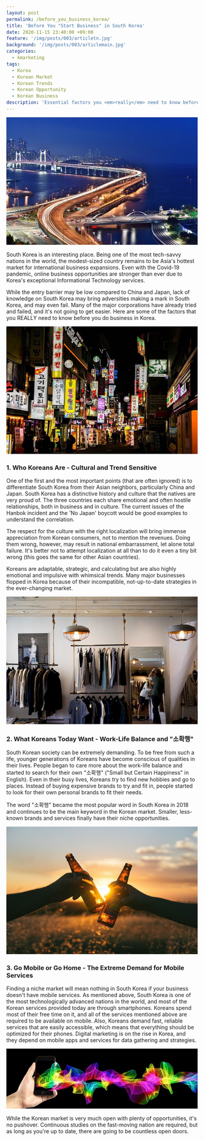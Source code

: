 ```yaml
---
layout: post
permalink: /before_you_business_korea/
title: 'Before You "Start Business" in South Korea'
date: 2020-11-15 23:40:00 +09:00
feature: '/img/posts/003/articletn.jpg'
background: '/img/posts/003/articlemain.jpg'
categories:
  - kmarketing
tags:
  - Korea
  - Korean Market
  - Korean Trends
  - Korean Opportunity
  - Korean Business
description: 'Essential factors you <em>really</em> need to know before doing business in South Korea'
---
```


![korea1 /](/img/posts/003/img1.jpg)

South Korea is an interesting place. Being one of the most tech-savvy nations in the world, the modest-sized country remains to be Asia's hottest market for international business expansions. Even with the Covid-19 pandemic, online business opportunities are stronger than ever due to Korea's exceptional Informational Technology services.  

While the entry barrier may be low compared to China and Japan, lack of knowledge on South Korea may bring adversities making a mark in South Korea, and may even fail. Many of the major corporations have already tried and failed, and it's not going to get easier.
Here are some of the factors that you REALLY need to know before you do business in Korea.

![korea2 /](/img/posts/003/img2.jpg)

### 1. Who Koreans Are - Cultural and Trend Sensitive
One of the first and the most important points (that are often ignored) is to differentiate South Korea from their Asian neighbors, particularly China and Japan. South Korea has a distinctive history and culture that the natives are very proud of.  The three countries each share emotional and often hostile relationships, both in business and in culture. The current issues of the Hanbok incident and the 'No Japan' boycott would be good examples to understand the correlation.

The respect for the culture with the right localization will bring immense appreciation from Korean consumers, not to mention the revenues. Doing them wrong, however, may result in national embarrassment, let alone total failure. It's better not to attempt localization at all than to do it even a tiny bit wrong (this goes the same for other Asian countries).

Koreans are adaptable, strategic, and calculating but are also highly emotional and impulsive with whimsical trends. Many major businesses flopped in Korea because of their incompatible, not-up-to-date strategies in the ever-changing market.

![korea3 /](/img/posts/003/img3.jpg)

### 2. What Koreans Today Want - Work-Life Balance and "소확행"
South Korean society can be extremely demanding. To be free from such a life, younger generations of Koreans have become conscious of qualities in their lives. People began to care more about the work-life balance and started to search for their own "소확행" ("Small but Certain Happiness" in English). Even in their busy lives, Koreans try to find new hobbies and go to places. Instead of buying expensive brands to try and fit in, people started to look for their own personal brands to fit their needs.

The word "소확행" became the most popular word in South Korea in 2018 and continues to be the main keyword in the Korean market. Smaller, less-known brands and services finally have their niche opportunities.

![korea4 /](/img/posts/003/img4.jpg)
### 3. Go Mobile or Go Home - The Extreme Demand for Mobile Services
Finding a niche market will mean nothing in South Korea if your business doesn't have mobile services. As mentioned above, South Korea is one of the most technologically advanced nations in the world, and most of the Korean services provided today are through smartphones. Koreans spend most of their free time on it, and all of the services mentioned above are required to be available on mobile. Also, Koreans demand fast, reliable services that are easily accessible, which means that everything should be optimized for their phones. Digital marketing is on the rise in Korea, and they depend on mobile apps and services for data gathering and strategies.

![korea5 /](/img/posts/003/img5.jpg)

While the Korean market is very much open with plenty of opportunities, it's no pushover. Continuous studies on the fast-moving nation are required, but as long as you're up to date, there are going to be countless open doors.
